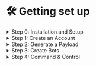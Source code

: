 # 🛠 Getting set up

<details>

<summary>Step 0: Installation and Setup</summary>

The first thing you need to do to start using BYOB is [download](https://github.com/malwaredllc/byob) the code from Github.

You will need to install [Docker](https://docs.docker.com/get-docker/) and [Python](https://www.python.org/downloads/) to use this software.

Once you have downloaded the code from Github and installed the necessary software, navigate to the **/byob/web-gui** directory and run the **setup.sh** script. This will build some Docker images that are used by the payload generator to cross-compile executables.

After completing the installation and setup, you can now launch the web GUI by running the command **python3 run.py** from the **/byob/web-gui** directory.

Once it is running, you can now open your browser and go to http://0.0.0.0:5000 to use the web GUI.

</details>

<details>

<summary>Step 1: Create an Account</summary>

Once the web app is up and running, you are now ready to create an account. You can do this clicking on the register button on the top right...



This will you up as the sole administrator of the command & control server and restrict others from accessing it.

</details>

<details>

<summary>Step 2: Generate a Payload</summary>

Once you are logged in, the first thing you need to do is generate a payload. To get started, click the Payloads button at the top of the screen to navigate to the payloads page.

The payloads page has 2 main parts:

* [Payload Generator](getting-set-up.md#payload-generator)
* [Payloads Table](getting-set-up.md#payloads-table)

#### Payload Generator

![](https://byob.dev/assets/images/previews/preview-payload-generator.png)

_**Python**_

Select "Python" format as the format to generate an obfuscated Python script.

Python is platform independent, so you will not need to select a target operating system and architecture.

The file size is small, however, Python must be installed on the target machine to execute it.

\
_**Executable**_

Select "Executable" format to compile a binary executable for a target operating system and architecture.

You must select the operating system and architecture of the target machine(s) in order to compile an executable.

This will run on systems which do not have Python installed, however, the file size is substantially larger.

#### Payloads Table

![](https://byob.dev/assets/images/previews/preview-payload-table.png)

Below the payload generator you can see the payloads table, where you can download payloads you have generated by selecting the "download" icon on the right as seen below.

You can use the sort by "created" to find the most recently generated payload. There is also a search bar at the top right of the table that you can use to view only your Windows payloads, for example.

</details>

<details>

<summary>Step 3: Create Bots</summary>

After downloading a payload, you can create bots by executing the payload on target machines.

This platform is strictly for authorized testing and education purposes, so this is done by simply downloading the payload onto your virtual machine or testing environment.

In a real world scenario an attacker would most likely use a social-engineering trick to get the target to execute the payload, such as sending it as an email attachment disguised as a software update.

</details>

<details>

<summary>Step 4: Command &#x26; Control</summary>

Once you have a payload running on a target machine, you are ready to command and control your bots!

To get started, click the Control Panel button at the top of the screen to navigate to your command and control dashboard.

The control panel dashboard is designed to provide an intuitive command & control interface. It has 3 main parts:

* [Post-Exploitation Modules](getting-set-up.md#post-exploitation-modules)
* [Bots Table](getting-set-up.md#bots-table)
* [Shell Access](getting-set-up.md#shell-access)

#### Post-Exploitation Modules

![](https://byob.dev/assets/images/previews/preview-modules-panel.png)

Select a post-exploitation module using the panel on the left. Each module contains a description and a list of supported platforms.

Next, select the bots to execute it on by either clicking "select all bots" or selecting bots from the Bots Table below.

Now click execute and watch the results stream in!

#### Bots Table

![](https://byob.dev/assets/images/previews/preview-bots-table.png)

The bots table contains identifying information about your bots and allows you to monitor their status and interact with them directly. It is fully searchable and sortable by column for your convenience.

If your bots are mining monero, the "Hashes/Second" column and "Hashrate Graph" will update every second so you monitor their progress in real time.

You can view a bot's history of commands and results by clicking the "Results" button on the right, or kill the bot by clicking the Trash icon.

And yes, clicking the terminal icon provides direct shell access to the bot!

#### Shell Access

Click the terminal icon for any bot to connect directly to the bot via reverse TCP shell.

A fully-featured terminal emulator runs in the browser which behaves exactly the same as the terminal on the machine.

This provides you with direct access full control over the machine so you can run standard red team operations which require terminal access.

![](https://byob.dev/assets/images/previews/preview-shell2.png)

</details>
